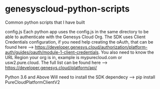 # genesyscloud-python-scripts
Common python scripts that I have built


config.js
Each python app uses the config.js in the same directory to be able to authenticate with the Genesys Cloud Org.  The SDK uses Client Credentials configuration, if you need help creating the oAuth, that can be found here --> https://developer.genesys.cloud/authorization/platform-auth/guides/oauth/module-1-client-credentials.
You also need to know the URL Region your org is in, example is mypurecloud.com or usw2.pure.cloud.  The full list can be found here --> https://developer.genesys.cloud/platform/api/


Python 3.6 and Above
Will need to install the SDK dependecy --> pip install PureCloudPlatformClientV2